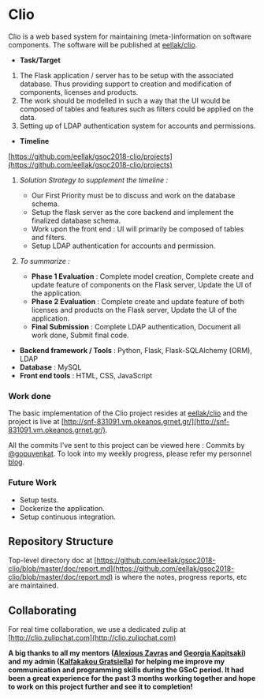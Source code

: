 # Clio

Clio is a web based system for maintaining (meta-)information on software components. The software will be published at [eellak/clio](https://github.com/eellak/clio).

* **Task/Target**

1. The Flask application / server has to be setup with the associated database. Thus providing support to creation and modification of components, licenses and products.
2. The work should be modelled in such a way that the UI would be composed of tables and features such as filters could be applied on the data.
3. Setting up of LDAP authentication system for accounts and permissions.

* **Timeline**

[https://github.com/eellak/gsoc2018-clio/projects](https://github.com/eellak/gsoc2018-clio/projects)

1. *Solution Strategy to supplement the timeline :*
    * Our First Priority must be to discuss and work on the database schema.
    * Setup the flask server as the core backend and implement the finalized database schema.
    * Work upon the front end : UI will primarily be composed of tables and filters.
    * Setup LDAP authentication for accounts and permission.

2. *To summarize :*
    * **Phase 1 Evaluation** : Complete model creation, Complete create and update feature of components on the Flask server, Update the UI of the application.
    * **Phase 2 Evaluation** : Complete create and update feature of both licenses and products on the Flask server, Update the UI of the application.
    * **Final Submission** : Complete LDAP authentication, Document all work done, Submit final code.

* **Backend framework / Tools** : Python, Flask, Flask-SQLAlchemy (ORM), LDAP
* **Database** : MySQL
* **Front end tools** : HTML, CSS, JavaScript

### Work done

The basic implementation of the Clio project resides at [eellak/clio](https://github.com/eellak/clio) and the project is live at [http://snf-831091.vm.okeanos.grnet.gr/](http://snf-831091.vm.okeanos.grnet.gr/).

All the commits I've sent to this project can be viewed here : Commits by [@gopuvenkat](https://github.com/eellak/clio/commits?author=gopuvenkat). To look into my weekly progress, please refer my personnel [blog](https://gopuvenkat.github.io/).

### Future Work

* Setup tests.
* Dockerize the application.
* Setup continuous integration.

## Repository Structure

Top-level directory doc at [https://github.com/eellak/gsoc2018-clio/blob/master/doc/report.md](https://github.com/eellak/gsoc2018-clio/blob/master/doc/report.md) is where the notes, progress reports, etc are maintained.

## Collaborating

For real time collaboration, we use a dedicated zulip at [http://clio.zulipchat.com](http://clio.zulipchat.com)

**A big thanks to all my mentors ([Alexious Zavras](https://github.com/zvr) and [Georgia Kapitsaki](https://github.com/gkapi)) and my admin ([Kalfakakou Gratsiella](https://github.com/GratsiellaKalf)) for helping me improve my communication and programming skills during the GSoC period. It had been  a great experience for the past 3 months working together and hope to work on this project further and see it to completion!**
